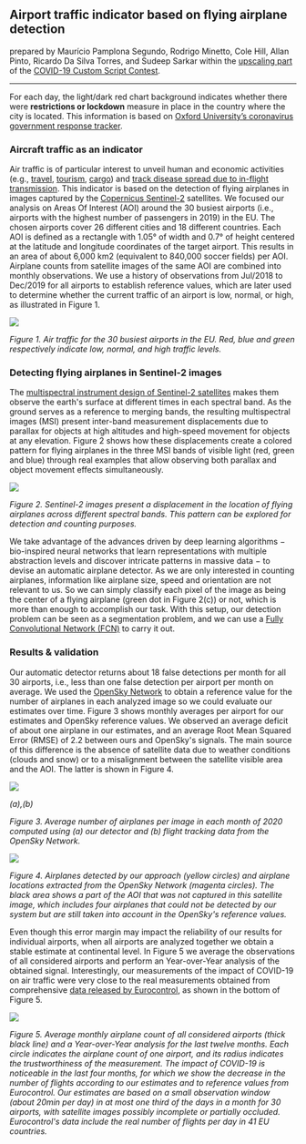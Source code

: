 ## Airport traffic indicator based on flying airplane detection

prepared by Maurício Pamplona Segundo, Rodrigo Minetto, Cole Hill, Allan Pinto, Ricardo Da Silva Torres, and Sudeep Sarkar within the [upscaling part](https://eo4society.esa.int/2020/04/24/from-the-covid-19-custom-script-contest-to-the-euro-data-cube-european-dashboard/) of the [COVID-19 Custom Script Contest](https://www.sentinel-hub.com/contest-covid/).

---

For each day, the light/dark red chart background indicates whether there were **restrictions or lockdown** measure in place in the country where the city is located. This information is based on [Oxford University’s coronavirus government response tracker](https://covidtracker.bsg.ox.ac.uk/). 

### Aircraft traffic as an indicator

Air traffic is of particular interest to unveil human and economic activities (e.g., [travel](https://www.iata.org/en/pressroom/pr/2017-10-24-01/), [tourism](https://doi.org/10.1016/j.jairtraman.2005.09.007), [cargo](https://www.iata.org/en/programs/cargo/sustainability/benefits/)) and [track disease spread due to in-flight transmission](https://www.cidrap.umn.edu/news-perspective/2020/09/studies-trace-covid-19-spread-international-flights). This indicator is based on the detection of flying airplanes in images captured by the [Copernicus Sentinel-2](http://www.esa.int/Applications/Observing_the_Earth/Copernicus/Sentinel-2) satellites. We focused our analysis on Areas Of Interest (AOI) around the 30 busiest airports (i.e., airports with the highest number of passengers in 2019) in the EU. The chosen airports cover 26 different cities and 18 different countries. Each AOI is defined as a rectangle with 1.05° of width and 0.7° of height centered at the latitude and longitude coordinates of the target airport. This results in an area of about 6,000 km2 (equivalent to 840,000 soccer fields) per AOI. Airplane counts from satellite images of the same AOI are combined into monthly observations. We use a history of observations from Jul/2018 to Dec/2019 for all airports to establish reference values, which are later used to determine whether the current traffic of an airport is low, normal, or high, as illustrated in Figure 1.

![](./eodash-data/stories/E13dmap.gif)

*Figure 1. Air traffic for the 30 busiest airports in the EU. Red, blue and green respectively indicate low, normal, and high traffic levels.*


### Detecting flying airplanes in Sentinel-2 images

The [multispectral instrument design of Sentinel-2 satellites](https://earth.esa.int/documents/247904/685211/Sentinel-2_User_Handbook) makes them observe the earth's surface at different times in each spectral band. As the ground serves as a reference to merging bands, the resulting multispectral images (MSI) present inter-band measurement displacements due to parallax for objects at high altitudes and high-speed movement for objects at any elevation. Figure 2 shows how these displacements create a colored pattern for flying airplanes in the three MSI bands of visible light (red, green and blue) through real examples that allow observing both parallax and object movement effects simultaneously.

![](./eodash-data/stories/Fig-2_E13d.png)

*Figure 2. Sentinel-2 images present a displacement in the location of flying airplanes across different spectral bands. This pattern can be explored for detection and counting purposes.*

We take advantage of the advances driven by deep learning algorithms − bio-inspired neural networks that learn representations with multiple abstraction levels and discover intricate patterns in massive data − to devise an automatic airplane detector. As we are only interested in counting airplanes, information like airplane size, speed and orientation are not relevant to us. So we can simply classify each pixel of the image as being the center of a flying airplane (green dot in Figure 2(c)) or not, which is more than enough to accomplish our task. With this setup, our detection problem can be seen as a segmentation problem, and we can use a [Fully Convolutional Network (FCN)](https://github.com/maups/covid19-custom-script-contest) to carry it out.

### Results & validation

Our automatic detector returns about 18 false detections per month for all 30 airports, i.e., less than one false detection per airport per month on average. We used the [OpenSky Network](https://opensky-network.org/) to obtain a reference value for the number of airplanes in each analyzed image so we could evaluate our estimates over time. Figure 3 shows monthly averages per airport for our estimates and OpenSky reference values. We observed an average deficit of about one airplane in our estimates, and an average Root Mean Squared Error (RMSE) of 2.2 between ours and OpenSky's signals. The main source of this difference is the absence of satellite data due to weather conditions (clouds and snow) or to a misalignment between the satellite visible area and the AOI. The latter is shown in Figure 4.

![](./eodash-data/stories/Fig-3_E13d.png)

*(a),(b)*

*Figure 3. Average number of airplanes per image in each month of 2020 computed using (a) our detector and (b) flight tracking data from the OpenSky Network.*

![](./eodash-data/stories/Fig-4_E13d.png)

*Figure 4. Airplanes detected by our approach (yellow circles) and airplane locations extracted from the OpenSky Network (magenta circles). The black area shows a part of the AOI that was not captured in this satellite image, which includes four airplanes that could not be detected by our system but are still taken into account in the OpenSky's reference values.*

Even though this error margin may impact the reliability of our results for individual airports, when all airports are analyzed together we obtain a stable estimate at continental level. In Figure 5 we average the observations of all considered airports and perform an Year-over-Year analysis of the obtained signal. Interestingly, our measurements of the impact of COVID-19 on air traffic were very close to the real measurements obtained from comprehensive [data released by Eurocontrol](https://www.eurocontrol.int/Economics/DailyTrafficVariation-States.html), as shown in the bottom of Figure 5.
  
 ![](./eodash-data/stories/Fig-5_E13d.png)
 
*Figure 5. Average monthly airplane count of all considered airports (thick black line) and a Year-over-Year analysis for the last twelve months. Each circle indicates the airplane count of one airport, and its radius indicates the trustworthiness of the measurement. The impact of COVID-19 is noticeable in the last four months, for which we show the decrease in the number of flights according to our estimates and to reference values from Eurocontrol. Our estimates are based on a small observation window (about 20min per day) in at most one third of the days in a month for 30 airports, with satellite images possibly incomplete or partially occluded. Eurocontrol's data include the real number of flights per day in 41 EU countries.*
